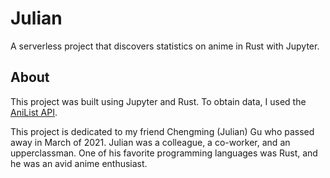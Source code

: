 # Julian 

A serverless project that discovers statistics on anime in Rust with Jupyter.

## About

This project was built using Jupyter and Rust. To obtain data, I used the [AniList API](https://anilist.gitbook.io/anilist-apiv2-docs/).

This project is dedicated to my friend Chengming (Julian) Gu who passed away in March of 2021. Julian was a colleague, a co-worker, and an upperclassman. One of his favorite programming languages was Rust, and he was an avid anime enthusiast.
